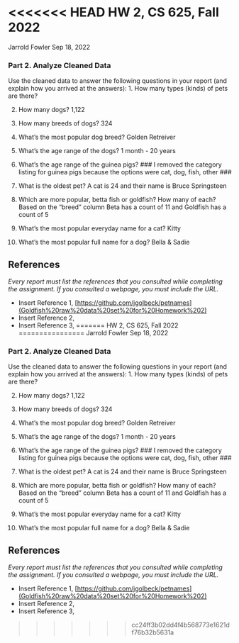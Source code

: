 <<<<<<< HEAD
HW 2, CS 625, Fall 2022
================
Jarrold Fowler
Sep 18, 2022

### Part 2. Analyze Cleaned Data

Use the cleaned data to answer the following questions in your report
(and explain how you arrived at the answers): 1. How many types (kinds)
of pets are there?

2.  How many dogs? 1,122

3.  How many breeds of dogs? 324

4.  What’s the most popular dog breed? Golden Retreiver

5.  What’s the age range of the dogs? 1 month - 20 years

6.  What’s the age range of the guinea pigs? \### I removed the category
    listing for guinea pigs because the options were cat, dog, fish,
    other \###

7.  What is the oldest pet? A cat is 24 and their name is Bruce
    Springsteen

8.  Which are more popular, betta fish or goldfish? How many of each?
    Based on the “breed” column Beta has a count of 11 and Goldfish has
    a count of 5

9.  What’s the most popular everyday name for a cat? Kitty

10. What’s the most popular full name for a dog? Bella & Sadie

## References

*Every report must list the references that you consulted while
completing the assignment. If you consulted a webpage, you must include
the URL.*

-   Insert Reference 1,
    [https://github.com/jgolbeck/petnames](Goldfish%20raw%20data%20set%20for%20Homework%202)
-   Insert Reference 2,
-   Insert Reference 3,
=======
HW 2, CS 625, Fall 2022
================
Jarrold Fowler
Sep 18, 2022

### Part 2. Analyze Cleaned Data

Use the cleaned data to answer the following questions in your report
(and explain how you arrived at the answers): 1. How many types (kinds)
of pets are there?

2.  How many dogs? 1,122

3.  How many breeds of dogs? 324

4.  What’s the most popular dog breed? Golden Retreiver

5.  What’s the age range of the dogs? 1 month - 20 years

6.  What’s the age range of the guinea pigs? \### I removed the category
    listing for guinea pigs because the options were cat, dog, fish,
    other \###

7.  What is the oldest pet? A cat is 24 and their name is Bruce
    Springsteen

8.  Which are more popular, betta fish or goldfish? How many of each?
    Based on the “breed” column Beta has a count of 11 and Goldfish has
    a count of 5

9.  What’s the most popular everyday name for a cat? Kitty

10. What’s the most popular full name for a dog? Bella & Sadie

## References

*Every report must list the references that you consulted while
completing the assignment. If you consulted a webpage, you must include
the URL.*

-   Insert Reference 1,
    [https://github.com/jgolbeck/petnames](Goldfish%20raw%20data%20set%20for%20Homework%202)
-   Insert Reference 2,
-   Insert Reference 3,
>>>>>>> cc24ff3b02dd4f4b568773e1621df76b32b5631a
